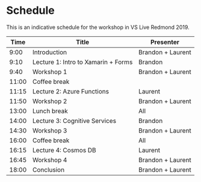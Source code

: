 # Schedule

This is an indicative schedule for the workshop in VS Live Redmond 2019.

| **Time** | **Title** | **Presenter** |
| ---------|------|----------|
| 9:00 | Introduction | Brandon + Laurent |
| 9:10 | Lecture 1: Intro to Xamarin + Forms | Brandon |
| 9:40 | Workshop 1 | Brandon + Laurent |
| 11:00 | Coffee break |
| 11:15 | Lecture 2: Azure Functions | Laurent |
| 11:50 | Workshop 2 | Brandon + Laurent |
| 13:00 | Lunch break | All |
| 14:00 | Lecture 3: Cognitive Services | Brandon |
| 14:30 | Workshop 3 | Brandon + Laurent |
| 16:00 | Coffee break | All |
| 16:15 | Lecture 4: Cosmos DB | Laurent |
| 16:45 | Workshop 4 | Brandon + Laurent |
| 18:00 | Conclusion | Brandon + Laurent |
